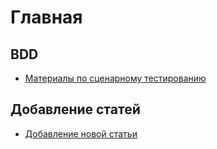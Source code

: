 # Главная

## BDD

- [Материалы по сценарному тестированию](BDD/index.md)

## Добавление статей

- [Добавление новой статьи](checklists/New_page.md)
